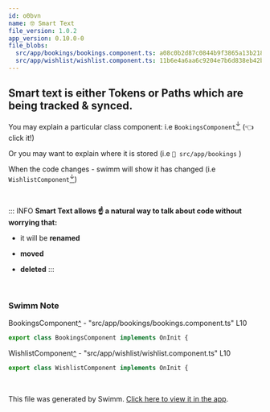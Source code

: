 ```yaml
---
id: o0bvn
name: 🤓 Smart Text
file_version: 1.0.2
app_version: 0.10.0-0
file_blobs:
  src/app/bookings/bookings.component.ts: a08c0b2d87c0844b9f3865a13b218a3f20e6b87b
  src/app/wishlist/wishlist.component.ts: 11b6e4a6aa6c9204e7b6d838eb42b6f0c4367814
---
```


## Smart text is either Tokens or Paths which are being tracked & synced.

You may explain a particular class component: i.e `BookingsComponent`[<sup id="2g5p19">↓</sup>](#f-2g5p19) (👈 click it!)

Or you may want to explain where it is stored (i.e `📄 src/app/bookings` )

When the code changes - swimm will show it has changed (i.e `WishlistComponent`[<sup id="Z28UIXI">↓</sup>](#f-Z28UIXI))

<br/>

<!--BANNER-->
::: INFO
**Smart Text allows ☝️ a natural way to talk about code without worrying that:**

*   it will be **renamed**
    
*   **moved**
    
*   **deleted**
:::

<br/>

<!-- THIS IS AN AUTOGENERATED SECTION. DO NOT EDIT THIS SECTION DIRECTLY -->
### Swimm Note

<span id="f-2g5p19">BookingsComponent</span>[^](#2g5p19) - "src/app/bookings/bookings.component.ts" L10
```typescript
export class BookingsComponent implements OnInit {
```

<span id="f-Z28UIXI">WishlistComponent</span>[^](#Z28UIXI) - "src/app/wishlist/wishlist.component.ts" L10
```typescript
export class WishlistComponent implements OnInit {
```

<br/>

This file was generated by Swimm. [Click here to view it in the app](http://localhost:5000/repos/Z2l0aHViJTNBJTNBcHJvcGVydHktbGlzdGluZy1zYW5kYm94JTNBJTNBc3dpbW1pbw==/docs/o0bvn).